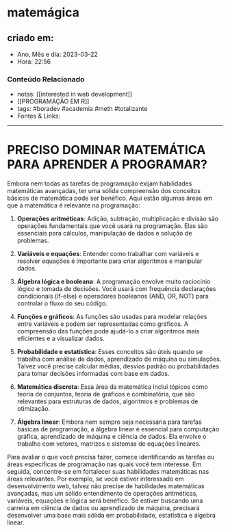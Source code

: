 # matemágica

## criado em: 
-  Ano, Mês e dia: 2023-03-22
- Hora: 22:56

### Conteúdo Relacionado
- notas: [[interested in web development]]
- [[PROGRAMAÇÃO EM R]]
- tags: #boradev #academia #meth #totalizante 
- Fontes & Links: 
---

# PRECISO DOMINAR MATEMÁTICA PARA APRENDER A PROGRAMAR?

Embora nem todas as tarefas de programação exijam habilidades matemáticas avançadas, ter uma sólida compreensão dos conceitos básicos de matemática pode ser benéfico. Aqui estão algumas áreas em que a matemática é relevante na programação:

1.  **Operações aritméticas**: Adição, subtração, multiplicação e divisão são operações fundamentais que você usará na programação. Elas são essenciais para cálculos, manipulação de dados e solução de problemas.
    
2.  **Variáveis e equações**: Entender como trabalhar com variáveis e resolver equações é importante para criar algoritmos e manipular dados.
    
3.  **Álgebra lógica e booleana**: A programação envolve muito raciocínio lógico e tomada de decisões. Você usará com frequência declarações condicionais (if-else) e operadores booleanos (AND, OR, NOT) para controlar o fluxo do seu código.
    
4.  **Funções e gráficos**: As funções são usadas para modelar relações entre variáveis e podem ser representadas como gráficos. A compreensão das funções pode ajudá-lo a criar algoritmos mais eficientes e a visualizar dados.
    
5.  **Probabilidade e estatística**: Esses conceitos são úteis quando se trabalha com análise de dados, aprendizado de máquina ou simulações. Talvez você precise calcular médias, desvios padrão ou probabilidades para tomar decisões informadas com base em dados.
    
6.  **Matemática discreta**: Essa área da matemática inclui tópicos como teoria de conjuntos, teoria de gráficos e combinatória, que são relevantes para estruturas de dados, algoritmos e problemas de otimização.
    
7.  **Álgebra linear**: Embora nem sempre seja necessária para tarefas básicas de programação, a álgebra linear é essencial para computação gráfica, aprendizado de máquina e ciência de dados. Ela envolve o trabalho com vetores, matrizes e sistemas de equações lineares.
    

Para avaliar o que você precisa fazer, comece identificando as tarefas ou áreas específicas de programação nas quais você tem interesse. Em seguida, concentre-se em fortalecer suas habilidades matemáticas nas áreas relevantes. Por exemplo, se você estiver interessado em desenvolvimento web, talvez não precise de habilidades matemáticas avançadas, mas um sólido entendimento de operações aritméticas, variáveis, equações e lógica será benéfico. Se estiver buscando uma carreira em ciência de dados ou aprendizado de máquina, precisará desenvolver uma base mais sólida em probabilidade, estatística e álgebra linear.